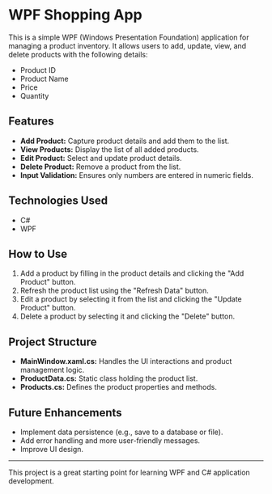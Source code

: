 # WPF Shopping App

This is a simple WPF (Windows Presentation Foundation) application for managing a product inventory. It allows users to add, update, view, and delete products with the following details:

- Product ID
- Product Name
- Price
- Quantity

## Features

- **Add Product:** Capture product details and add them to the list.
- **View Products:** Display the list of all added products.
- **Edit Product:** Select and update product details.
- **Delete Product:** Remove a product from the list.
- **Input Validation:** Ensures only numbers are entered in numeric fields.

## Technologies Used

- C#
- WPF

## How to Use

1. Add a product by filling in the product details and clicking the "Add Product" button.
2. Refresh the product list using the "Refresh Data" button.
3. Edit a product by selecting it from the list and clicking the "Update Product" button.
4. Delete a product by selecting it and clicking the "Delete" button.

## Project Structure

- **MainWindow\.xaml.cs:** Handles the UI interactions and product management logic.
- **ProductData.cs:** Static class holding the product list.
- **Products.cs:** Defines the product properties and methods.

## Future Enhancements

- Implement data persistence (e.g., save to a database or file).
- Add error handling and more user-friendly messages.
- Improve UI design.

---

This project is a great starting point for learning WPF and C# application development.


